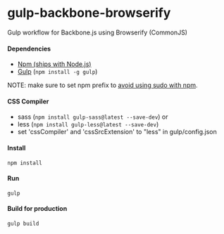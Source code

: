 # gulp-backbone-browserify
Gulp workflow for Backbone.js using Browserify (CommonJS)

#### Dependencies
* [Npm (ships with Node.js)](https://github.com/joyent/node/wiki/installing-node.js-via-package-manager)
* [Gulp](http://gulpjs.com/) (`npm install -g gulp`)

NOTE: make sure to set npm prefix to [avoid using sudo with npm](http://stackoverflow.com/questions/19352976/npm-modules-wont-install-globally-without-sudo/21712034#21712034).

#### CSS Compiler
* sass (`npm install gulp-sass@latest --save-dev`)
or
* less (`npm install gulp-less@latest --save-dev`)
* set 'cssCompiler' and 'cssSrcExtension' to "less" in gulp/config.json

#### Install
`npm install`

#### Run
`gulp`

#### Build for production
`gulp build`
